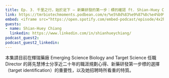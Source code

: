 ```yaml
---
title: Ep. 3. 千里之行，始於足下 — 新藥研發的第一步：標的確認 ft. Shian-Huey Chiang
link: https://tmrbiotechmoments.podbean.com/e/%e5%8d%83%e9%87%8c%e4%b9%8b%e8%a1%8c%ef%bc%8c%e5%a7%8b%e6%96%bc%e8%b6%b3%e4%b8%8b%e2%80%94%e6%96%b0%e8%97%a5%e7%a0%94%e7%99%bc/
embed: <iframe src="https://open.spotify.com/embed-podcast/episode/4x2hcob0t88V9FNFe4qac2" width="100%" height="232" frameborder="0" allowtransparency="true" allow="encrypted-media"></iframe>
guests:
- name: Shian-Huey Chiang
  linkedin: https://www.linkedin.com/in/shianhueychiang/
podcast_guest2:
podcast_guest2_linkedin:
---
```


本集請目前在輝瑞藥廠 Emerging Science Biology and Target Science 任職 Director 的蔣先慧博士分享近二十年的職涯規劃心得、新藥研發第一步標的選擇（target identification）的重要性，以及她招聘時所看重的特質。

